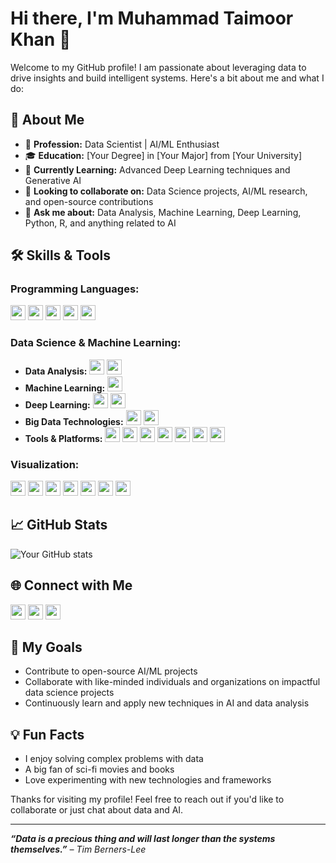 # Hi there, I'm Muhammad Taimoor Khan 👋

Welcome to my GitHub profile! I am passionate about leveraging data to drive insights and build intelligent systems. Here's a bit about me and what I do:

## 🚀 About Me

- 💼 **Profession:** Data Scientist | AI/ML Enthusiast
- 🎓 **Education:** [Your Degree] in [Your Major] from [Your University]
- 🌱 **Currently Learning:** Advanced Deep Learning techniques and Generative AI
- 👯 **Looking to collaborate on:** Data Science projects, AI/ML research, and open-source contributions
- 💬 **Ask me about:** Data Analysis, Machine Learning, Deep Learning, Python, R, and anything related to AI

## 🛠️ Skills & Tools

### Programming Languages:
<img src="https://img.shields.io/badge/-Python-000?style=flat-square&logo=python&logoColor=white&size=24" height="24">
<img src="https://img.shields.io/badge/-R-000?style=flat-square&logo=r&logoColor=white&size=24" height="24">
<img src="https://img.shields.io/badge/-SQL-000?style=flat-square&logo=postgresql&logoColor=white&size=24" height="24">
<img src="https://img.shields.io/badge/-MATLAB-000?style=flat-square&logo=mathworks&logoColor=white&size=24" height="24">
<img src="https://img.shields.io/badge/-Julia-000?style=flat-square&logo=julia&logoColor=white&size=24" height="24">

### Data Science & Machine Learning:
- **Data Analysis:**
  <img src="https://img.shields.io/badge/-Pandas-000?style=flat-square&logo=pandas&logoColor=white&size=24" height="24">
  <img src="https://img.shields.io/badge/-NumPy-000?style=flat-square&logo=numpy&logoColor=white&size=24" height="24">
- **Machine Learning:**
  <img src="https://img.shields.io/badge/-Scikit_Learn-000?style=flat-square&logo=scikit-learn&logoColor=white&size=24" height="24">
- **Deep Learning:**
  <img src="https://img.shields.io/badge/-TensorFlow-000?style=flat-square&logo=tensorflow&logoColor=white&size=24" height="24">
  <img src="https://img.shields.io/badge/-PyTorch-000?style=flat-square&logo=pytorch&logoColor=white&size=24" height="24">
- **Big Data Technologies:**
  <img src="https://img.shields.io/badge/-Apache_Spark-000?style=flat-square&logo=apache-spark&logoColor=white&size=24" height="24">
  <img src="https://img.shields.io/badge/-Hadoop-000?style=flat-square&logo=hadoop&logoColor=white&size=24" height="24">
- **Tools & Platforms:**
  <img src="https://img.shields.io/badge/-Jupyter-000?style=flat-square&logo=jupyter&logoColor=white&size=24" height="24">
  <img src="https://img.shields.io/badge/-Google_Colab-000?style=flat-square&logo=googlecolab&logoColor=white&size=24" height="24">
  <img src="https://img.shields.io/badge/-AWS-000?style=flat-square&logo=amazonaws&logoColor=white&size=24" height="24">
  <img src="https://img.shields.io/badge/-Azure-000?style=flat-square&logo=microsoftazure&logoColor=white&size=24" height="24">
  <img src="https://img.shields.io/badge/-GCP-000?style=flat-square&logo=googlecloud&logoColor=white&size=24" height="24">
  <img src="https://img.shields.io/badge/-Docker-000?style=flat-square&logo=docker&logoColor=white&size=24" height="24">
  <img src="https://img.shields.io/badge/-Git-000?style=flat-square&logo=git&logoColor=white&size=24" height="24">

### Visualization:
<img src="https://img.shields.io/badge/-Matplotlib-000?style=flat-square&logo=matplotlib&logoColor=white&size=24" height="24">
<img src="https://img.shields.io/badge/-Seaborn-000?style=flat-square&logo=seaborn&logoColor=white&size=24" height="24">
<img src="https://img.shields.io/badge/-Plotly-000?style=flat-square&logo=plotly&logoColor=white&size=24" height="24">
<img src="https://img.shields.io/badge/-ggplot2-000?style=flat-square&logo=ggplot2&logoColor=white&size=24" height="24">
<img src="https://img.shields.io/badge/-Shiny-000?style=flat-square&logo=rstudio&logoColor=white&size=24" height="24">
<img src="https://img.shields.io/badge/-Tableau-000?style=flat-square&logo=tableau&logoColor=white&size=24" height="24">
<img src="https://img.shields.io/badge/-Power%20BI-000?style=flat-square&logo=powerbi&logoColor=white&size=24" height="24">

## 📈 GitHub Stats

![Your GitHub stats](https://github-readme-stats.vercel.app/api?username=MTaimoorK&show_icons=true&theme=radical)

## 🌐 Connect with Me

[<img src="https://img.shields.io/badge/-LinkedIn-000?style=flat-square&logo=linkedin&logoColor=white&size=24" height="24">](https://www.linkedin.com/in/muhammadtaimoorkhan07/)
[<img src="https://img.shields.io/badge/-Twitter-000?style=flat-square&logo=twitter&logoColor=white&size=24" height="24">](https://twitter.com/YourTwitterHandle)
[<img src="https://img.shields.io/badge/-Medium-000?style=flat-square&logo=medium&logoColor=white&size=24" height="24">](https://medium.com/@yourprofile)

## 🎯 My Goals

- Contribute to open-source AI/ML projects
- Collaborate with like-minded individuals and organizations on impactful data science projects
- Continuously learn and apply new techniques in AI and data analysis

## 💡 Fun Facts

- I enjoy solving complex problems with data
- A big fan of sci-fi movies and books
- Love experimenting with new technologies and frameworks

Thanks for visiting my profile! Feel free to reach out if you'd like to collaborate or just chat about data and AI.

---

_**“Data is a precious thing and will last longer than the systems themselves.”** – Tim Berners-Lee_

